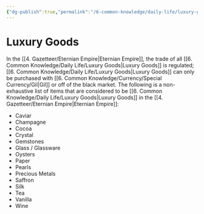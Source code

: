 ```yaml
---
{"dg-publish":true,"permalink":"/6-common-knowledge/daily-life/luxury-goods/","noteIcon":""}
---
```


# Luxury Goods

In the [[4. Gazetteer/Eternian Empire\|Eternian Empire]], the trade of all [[6. Common Knowledge/Daily Life/Luxury Goods\|Luxury Goods]] is regulated; [[6. Common Knowledge/Daily Life/Luxury Goods\|Luxury Goods]] can only be purchased with [[6. Common Knowledge/Currency/Special Currency/Gil\|Gil]] or off of the black market. The following is a non-exhaustive list of items that are considered to be [[6. Common Knowledge/Daily Life/Luxury Goods\|Luxury Goods]] in the [[4. Gazetteer/Eternian Empire\|Eternian Empire]]:

- Caviar 
- Champagne 
- Cocoa 
- Crystal 
- Gemstones
- Glass / Glassware
- Oysters
- Paper 
- Pearls
- Precious Metals 
- Saffron 
- Silk 
- Tea 
- Vanilla 
- Wine 
